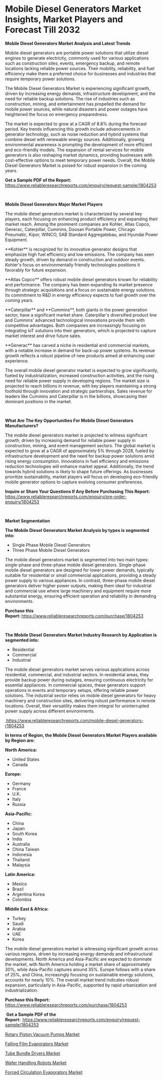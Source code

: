 <p><h1>Mobile Diesel Generators Market Insights, Market Players and Forecast Till 2032</h1></p><p><strong>Mobile Diesel Generators Market Analysis and Latest Trends</strong></p>
<p><p>Mobile diesel generators are portable power solutions that utilize diesel engines to generate electricity, commonly used for various applications such as construction sites, events, emergency backup, and remote locations lacking reliable power sources. Their mobility, reliability, and fuel efficiency make them a preferred choice for businesses and industries that require temporary power solutions.</p><p>The Mobile Diesel Generators Market is experiencing significant growth, driven by increasing energy demands, infrastructure development, and the need for reliable backup solutions. The rise of industries such as construction, mining, and entertainment has propelled the demand for mobile power sources, while natural disasters and power outages have heightened the focus on emergency preparedness.</p><p>The market is expected to grow at a CAGR of 8.8% during the forecast period. Key trends influencing this growth include advancements in generator technology, such as noise reduction and hybrid systems that combine diesel with renewable energy sources. Additionally, growing environmental awareness is prompting the development of more efficient and eco-friendly models. The expansion of rental services for mobile generators is also reshaping market dynamics, providing businesses with cost-effective options to meet temporary power needs. Overall, the Mobile Diesel Generators Market is poised for robust expansion in the coming years.</p></p>
<p><strong>Get a Sample PDF of the Report:&nbsp;</strong> <a href="https://www.reliableresearchreports.com/enquiry/request-sample/1804253?utm_campaign=10&utm_medium=2&utm_source=Github&utm_content=ia&utm_term=19022025&utm_id=mobile-diesel-generators">https://www.reliableresearchreports.com/enquiry/request-sample/1804253</a></p>
<p>&nbsp;</p>
<p><strong>Mobile Diesel Generators Major Market Players</strong></p>
<p><p>The mobile diesel generators market is characterized by several key players, each focusing on enhancing product efficiency and expanding their market reach. Among the prominent companies are Kohler, Atlas Copco, Generac, Caterpillar, Cummins, Doosan Portable Power, Chicago Pneumatic, Kipor, WINCO, SAB Standard Aggregatebau, and Hyundai Power Equipment.</p><p>**Kohler** is recognized for its innovative generator designs that emphasize high fuel efficiency and low emissions. The company has seen steady growth, driven by demand in construction and outdoor events. Kohler's focus on environmentally friendly technologies positions it favorably for future expansion.</p><p>**Atlas Copco** offers robust mobile diesel generators known for reliability and performance. The company has been expanding its market presence through strategic acquisitions and a focus on sustainable energy solutions. Its commitment to R&D in energy efficiency expects to fuel growth over the coming years.</p><p>**Caterpillar** and **Cummins**, both giants in the power generation sector, have a significant market share. Caterpillar's diversified product line and Cummins' advanced technological innovations provide them with competitive advantages. Both companies are increasingly focusing on integrating IoT solutions into their generators, which is projected to capture market interest and drive future sales.</p><p>**Generac** has carved a niche in residential and commercial markets, with a notable increase in demand for back-up power systems. Its revenue growth reflects a robust pipeline of new products aimed at enhancing user experience.</p><p>The overall mobile diesel generator market is expected to grow significantly, fueled by industrialization, increased construction activities, and the rising need for reliable power supply in developing regions. The market size is projected to reach billions in revenue, with key players maintaining a strong foothold through innovation and strategic partnerships. Sales revenue for leaders like Cummins and Caterpillar is in the billions, showcasing their dominant positions in the market.</p></p>
<p>&nbsp;</p>
<p><strong>What Are The Key Opportunities For Mobile Diesel Generators Manufacturers?</strong></p>
<p><p>The mobile diesel generators market is projected to witness significant growth, driven by increasing demand for reliable power supply in construction, mining, and event management sectors. The global market is expected to grow at a CAGR of approximately 5% through 2028, fueled by infrastructure development and the need for backup power solutions amid rising energy consumption. Innovations in fuel efficiency and emissions reduction technologies will enhance market appeal. Additionally, the trend towards hybrid solutions is likely to shape future offerings. As businesses prioritize sustainability, market players will focus on developing eco-friendly mobile generator options to capture evolving consumer preferences.</p></p>
<p><strong>Inquire or Share Your Questions If Any Before Purchasing This Report:</strong> <a href="https://www.reliableresearchreports.com/enquiry/pre-order-enquiry/1804253?utm_campaign=10&utm_medium=2&utm_source=Github&utm_content=ia&utm_term=19022025&utm_id=mobile-diesel-generators">https://www.reliableresearchreports.com/enquiry/pre-order-enquiry/1804253</a></p>
<p>&nbsp;</p>
<p><strong>Market Segmentation</strong></p>
<p><strong>The Mobile Diesel Generators Market Analysis by types is segmented into:</strong></p>
<p><ul><li>Single Phase Mobile Diesel Generators</li><li>Three Phase Mobile Diesel Generators</li></ul></p>
<p><p>The mobile diesel generators market is segmented into two main types: single-phase and three-phase mobile diesel generators. Single-phase mobile diesel generators are designed for lower power demands, typically suitable for residential or small commercial applications, providing a steady power supply to various appliances. In contrast, three-phase mobile diesel generators deliver higher power outputs, making them ideal for industrial and commercial use where large machinery and equipment require more substantial energy, ensuring efficient operation and reliability in demanding environments.</p></p>
<p><strong>Purchase this Report:&nbsp;</strong><a href="https://www.reliableresearchreports.com/purchase/1804253?utm_campaign=10&utm_medium=2&utm_source=Github&utm_content=ia&utm_term=19022025&utm_id=mobile-diesel-generators">https://www.reliableresearchreports.com/purchase/1804253</a></p>
<p>&nbsp;</p>
<p><strong>The Mobile Diesel Generators Market Industry Research by Application is segmented into:</strong></p>
<p><ul><li>Residential</li><li>Commercial</li><li>Industrial</li></ul></p>
<p><p>The mobile diesel generators market serves various applications across residential, commercial, and industrial sectors. In residential areas, they provide backup power during outages, ensuring continuous electricity for essential appliances. In commercial spaces, these generators support operations in events and temporary setups, offering reliable power solutions. The industrial sector relies on mobile diesel generators for heavy machinery and construction sites, delivering robust performance in remote locations. Overall, their versatility makes them integral for uninterrupted power supply across different environments.</p></p>
<p><a href="https://www.reliableresearchreports.com/mobile-diesel-generators-r1804253?utm_campaign=10&utm_medium=2&utm_source=Github&utm_content=ia&utm_term=19022025&utm_id=mobile-diesel-generators">&nbsp;https://www.reliableresearchreports.com/mobile-diesel-generators-r1804253</a></p>
<p><strong>In terms of Region, the Mobile Diesel Generators Market Players available by Region are:</strong></p>
<p>
    <p> <strong> North America: </strong>
        <ul>
            <li>United States</li>
            <li>Canada</li>
        </ul>
        </p> 
    <p> <strong> Europe: </strong>
        <ul>
            <li>Germany</li>
            <li>France</li>
            <li>U.K.</li>
            <li>Italy</li>
            <li>Russia</li>
        </ul>
        </p> 
    <p> <strong> Asia-Pacific: </strong>
        <ul>
            <li>China</li>
            <li>Japan</li>
            <li>South Korea</li>
            <li>India</li>
            <li>Australia</li>
            <li>China Taiwan</li>
            <li>Indonesia</li>
            <li>Thailand</li>
            <li>Malaysia</li>
        </ul>
        </p> 
    <p> <strong> Latin America: </strong>
        <ul>
            <li>Mexico</li>
            <li>Brazil</li>
            <li>Argentina Korea</li>
            <li>Colombia</li>
        </ul>
        </p> 
    <p> <strong> Middle East & Africa: </strong>
        <ul>
            <li>Turkey</li>
            <li>Saudi</li>
            <li>Arabia</li>
            <li>UAE</li>
            <li>Korea</li>
        </ul>
    </p>
    </p>
<p><p>The mobile diesel generators market is witnessing significant growth across various regions, driven by increasing energy demands and infrastructural developments. North America and Asia-Pacific are expected to dominate the market, with North America holding a market share of approximately 30%, while Asia-Pacific captures around 35%. Europe follows with a share of 25%, and China, increasingly focusing on sustainable energy solutions, accounts for nearly 10%. The overall market trend indicates robust expansion, particularly in Asia-Pacific, supported by rapid urbanization and industrialization.</p></p>
<p><strong>Purchase this Report: </strong><a href="https://www.reliableresearchreports.com/purchase/1804253?utm_campaign=10&utm_medium=2&utm_source=Github&utm_content=ia&utm_term=19022025&utm_id=mobile-diesel-generators">https://www.reliableresearchreports.com/purchase/1804253</a></p>
<p>&nbsp;<strong>Get a Sample PDF of the Report:&nbsp;&nbsp;</strong><a href="https://www.reliableresearchreports.com/enquiry/request-sample/1804253?utm_campaign=10&utm_medium=2&utm_source=Github&utm_content=ia&utm_term=19022025&utm_id=mobile-diesel-generators">https://www.reliableresearchreports.com/enquiry/request-sample/1804253</a></p>
<p><strong></strong></p>
<p><p><a href="https://github.com/iwciasylvya/Market-Research-Report-List-1/blob/main/rotary-piston-vacuum-pumps-market.md?utm_campaign=10&utm_medium=2&utm_source=Github&utm_content=ia&utm_term=19022025&utm_id=mobile-diesel-generators">Rotary Piston Vacuum Pumps Market</a></p><p><a href="https://github.com/jamastodola515/Market-Research-Report-List-1/blob/main/falling-film-evaporators-market.md?utm_campaign=10&utm_medium=2&utm_source=Github&utm_content=ia&utm_term=19022025&utm_id=mobile-diesel-generators">Falling Film Evaporators Market</a></p><p><a href="https://github.com/buqjavesora/Market-Research-Report-List-1/blob/main/tube-bundle-dryers-market.md?utm_campaign=10&utm_medium=2&utm_source=Github&utm_content=ia&utm_term=19022025&utm_id=mobile-diesel-generators">Tube Bundle Dryers Market</a></p><p><a href="https://github.com/savannabyun726/Market-Research-Report-List-1/blob/main/wafer-handling-robots-market.md?utm_campaign=10&utm_medium=2&utm_source=Github&utm_content=ia&utm_term=19022025&utm_id=mobile-diesel-generators">Wafer Handling Robots Market</a></p><p><a href="https://github.com/organophelia8282/Market-Research-Report-List-1/blob/main/forced-circulation-evaporators-market.md?utm_campaign=10&utm_medium=2&utm_source=Github&utm_content=ia&utm_term=19022025&utm_id=mobile-diesel-generators">Forced Circulation Evaporators Market</a></p></p>
